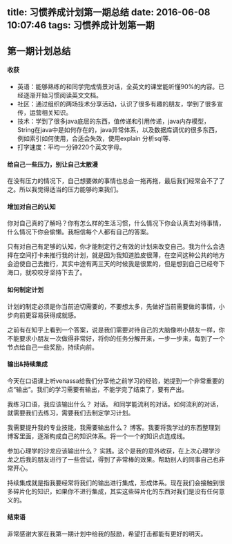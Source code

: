 title: 习惯养成计划第一期总结
date: 2016-06-08 10:07:46
tags: 习惯养成计划第一期
---
## 第一期计划总结

#### 收获

* 英语：能够熟练的和同学完成情景对话，全英文的课堂能听懂90%的内容。已经逐渐开始习惯阅读英文文档。
* 社区：通过组织的两场技术分享活动，认识了很多有趣的朋友，学到了很多宣传，运营相关知识。
* 技术：学到了很多java底层的东西，值传递和引用传递，java内存模型，String在java中是如何存在的，java异常体系，以及数据库调优的很多东西，例如索引如何使用，合适会失效，使用explain 分析sql等.
* 打字速度：平均一分钟220个英文字母。

#### 给自己一些压力，别让自己太散漫

在没有压力的情况下，自己想要做的事情也总会一拖再拖，最后我们经常会不了了之。所以我觉得适当的压力能够约束我们。

#### 增加对自己的认知

你对自己真的了解吗？你有怎么样的生活习惯，什么情况下你会认真去对待事情，什么情况下你会偷懒。我相信每个人都有自己的答案。

只有对自己有足够的认知，你才能制定行之有效的计划来改变自己。我为什么会选择在空间打卡来推行我的计划，就是因为我知道脸皮很薄，在空间这种公共的地方会迫使自己去推行，其实中途有两三天的时候我是很累的，但是想到自己已经夸下海口，就咬咬牙坚持下去了。

#### 如何制定计划

计划的制定必须是你当前迫切需要的，不要想太多，先做好当前需要做的事情，小步向前更容易获得成就感。

之前有在知乎上看到一个答案，说是我们需要对待自己的大脑像哄小朋友一样，你不能要求小朋友一次做得非常好，将你的任务分解开来，一步一步来，每到了一个节点给自己一些奖励，持续向前。

#### 输出&持续集成

今天在口语课上听venassa给我们分享他之前学习的经验，她提到一个非常重要的点“输出”。我们的学习需要有输出，不能学完了结束了，要有产出。

我练习口语，我应该输出什么？ 对话。 和同学能流利的对话。如何流利的对话，就需要我们去练习，需要我们去制定学习计划。

我需要提升我的专业技能，我需要输出什么？ 博客。我要将我学过的东西整理到博客里面，逐渐构成自己的知识体系。将一个一个的知识点连成线。

参加心理学的沙龙应该输出什么？ 实践。这个是我的意外收获，在上次心理学沙龙之后我的朋友进行了一些尝试，得到了非常棒的效果。帮助别人的同事自己也非常开心。

持续集成就是指我要经常将我们的输出进行集成，形成体系。现在我们会接触到很多碎片化的知识，如果你不进行集成，其实这些碎片化的东西对我们是没有任何意义的。

#### 结束语

非常感谢大家在我第一期计划中给我的鼓励，希望打击都能有更好的明天。
